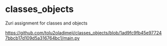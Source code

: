 # classes_objects
Zuri assignment for classes and objects

https://github.com/tolu2oladimeji/classes_objects/blob/1ad9fc9fb45e977247bbcb17d109d5a316764bc1/main.py
